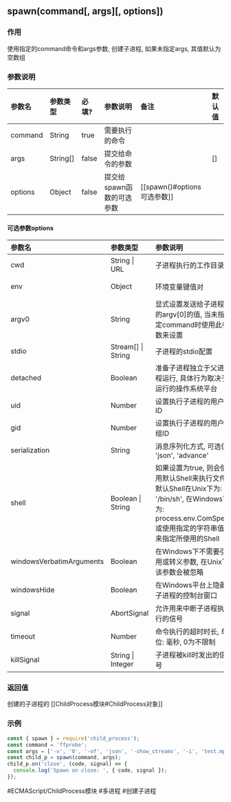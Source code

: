 ## spawn(command\[, args\]\[, options\])
### 作用
使用指定的command命令和args参数, 创建子进程, 如果未指定args, 其值默认为空数组

### 参数说明
|参数名|参数类型|必填?|参数说明|备注|默认值|
|:-|:-|:-|:-|:-|:-|
|command|String|true|需要执行的命令|||
|args|String[]|false|提交给命令的参数||[]|
|options|Object|false|提交给spawn函数的可选参数|[[spawn()#options可选参数]]||

#### 可选参数options
|参数名|参数类型|参数说明|默认值|
|:-|:-|:-|:-|
|cwd|String \| URL|子进程执行的工作目录|父进程的process.cwd()|
|env|Object|环境变量键值对|父进程的processs.env|
|argv0|String|显式设置发送给子进程的argv[0]的值, 当未指定command时使用此参数来设置||
|stdio|Stream[] \| String|子进程的stdio配置||
|detached|Boolean|准备子进程独立于父进程运行, 具体行为取决于运行的操作系统平台||
|uid|Number|设置执行子进程的用户ID||
|gid|Number|设置执行子进程的用户组ID||
|serialization|String|消息序列化方式, 可选值: 'json', 'advance'|'json'|
|shell|Boolean \| String|如果设置为true, 则会使用默认Shell来执行文件, 默认Shell在Unix下为: '/bin/sh', 在Windows下为: process.env.ComSpec, 或使用指定的字符串值来指定所使用的Shell|false|
|windowsVerbatimArguments|Boolean|在Windows下不需要引用或转义参数, 在Unix下该参数会被忽略|false|
|windowsHide|Boolean|在Windows平台上隐藏子进程的控制台窗口|false|
|signal|AbortSignal|允许用来中断子进程执行的信号||
|timeout|Number|命令执行的超时时长, 单位: 毫秒, 0为不限制|0|
|killSignal|String \| Integer|子进程被kill时发出的信号|'SIGTERM'|

### 返回值
创建的子进程的 [[ChildProcess模块#ChildProcess对象]]

### 示例
```javascript
const { spawn } = require('child_process');
const command = 'ffprobe';
const args = ['-v', '0', '-of', 'json', '-show_streams', '-i', 'test.mp4']
const child_p = spawn(command, args);
child_p.on('close', (code, signal) => {
  console.log('Spawn on close: ', { code, signal });
});
```

#ECMAScript/ChildProcess模块 #多进程  #创建子进程